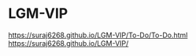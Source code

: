 # LGM-VIP

https://suraj6268.github.io/LGM-VIP/To-Do/To-Do.html
https://suraj6268.github.io/LGM-VIP/
